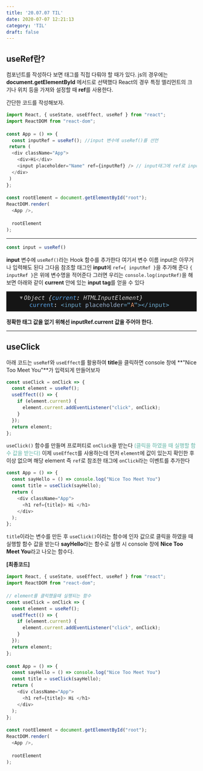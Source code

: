 ```yaml
---
title: '20.07.07 TIL'
date: 2020-07-07 12:21:13
category: 'TIL'
draft: false
---
```


## useRef란?
컴포넌트를 작성하다 보면 태그를 직접 다뤄야 할 때가 있다. js의 경우에는 **document.getElementById** 메서드로 선택했다 React의 경우 특정 엘리먼트의 크기나 위치 등을 가져와 설정할 때 **ref**를 사용한다. 

간단한 코드를 작성해보자.
```javascript
import React, { useState, useEffect, useRef } from "react";
import ReactDOM from "react-dom";

const App = () => {
  const inputRef = useRef(); //input 변수에 useRef()를 선언
 return ( 
  <div className="App">
    <div>Hi</div>
    <input placeholder="Name" ref={inputRef} /> // input태그에 ref로 input을 참조
  </div>
 )
};

const rootElement = document.getElementById("root");
ReactDOM.render(
  <App />,

  rootElement
);
```

***

```javascript
const input = useRef() 
```
**input** 변수에 `useRef()`라는 Hook 함수를 추가한다 여기서 변수 이름 input은 아무거나 입력해도 된다 그다음 참조할 태그인 **input**에 `ref={ inputRef }`을 추가해 준다 `{ inputRef }`은 위에 변수명을 적어준다 그러면 우리는 `console.log(inputRef)`을 해보면 아래와 같이 **current** 안에 있는 **input tag**를 얻을 수 있다

![](./images/0707TIL.png)

**정확한 태그 값을 없기 위해선 inputRef.current 값을 주어야 한다.**

***

## useClick

아래 코드는 `useRef`와 `useEffect`를 활용하여 **title**을 클릭하면 console 창에 **"Nice Too Meet You"**가 입력되게 만들어보자

```javascript
const useClick = onClick => {
  const element = useRef();
  useEffect(() => {
    if (element.current) {
      element.current.addEventListener("click", onClick);
    }    
  }); 
  return element;
};
```

`useClick()` 함수를 만들며 프로퍼티로 `onClick`을 받는다 <span style="color: #60b4a6">(클릭을 하였을 때 실행할 함수 값을 받는다)</span> 이제 `useEffect`를 사용하는데 먼저 `element`에 값이 있는지 확인한 후 이상 없으며 해당 element 즉 `ref`로 참조한 태그에 `onClick`라는 이벤트를 추가한다

```javascript
const App = () => {
  const sayHello = () => console.log("Nice Too Meet You")
  const title = useClick(sayHello);
  return (
    <div className="App">
      <h1 ref={title}> Hi </h1>
    </div>
  );
};
```
`title`이라는 변수를 만든 후 `useClick()`이라는 함수에 인자 값으로 클릭을 하였을 때 실행할 함수 값을 받는다 **sayHello**라는 함수로 실행 시 console 창에 **Nice Too Meet You**라고 나오는 함수다.


**[최종코드]**
```javascript
import React, { useState, useEffect, useRef } from "react";
import ReactDOM from "react-dom";

// element를 클릭했을때 실행되는 함수
const useClick = onClick => {
  const element = useRef();
  useEffect(() => {
    if (element.current) {
      element.current.addEventListener("click", onClick);
    }    
  }); 
  return element;
};

const App = () => {
  const sayHello = () => console.log("Nice Too Meet You")
  const title = useClick(sayHello);
  return (
    <div className="App">
      <h1 ref={title}> Hi </h1>
    </div>
  );
};

const rootElement = document.getElementById("root");
ReactDOM.render(
  <App />,

  rootElement
);
```